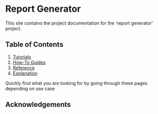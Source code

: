 # Report Generator

This site contains the project documentation for the 'report generator' project.


## Table of Contents

1. [Tutorials](tutorials.md)
2. [How-To Guides](how-to-guides.md)
3. [Reference](reference.md)
4. [Explanation](explanation.md)

Quickly find what you are looking for by going through these pages depending on use case

## Acknowledgements
